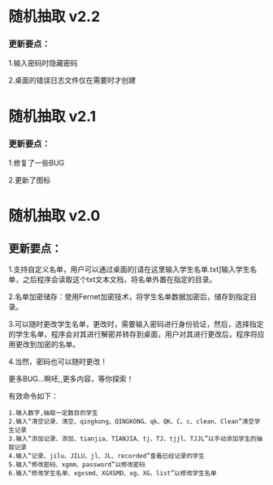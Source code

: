 # 随机抽取 v2.2

### 更新要点：

1.输入密码时隐藏密码

2.桌面的错误日志文件仅在需要时才创建

# 随机抽取 v2.1
### 更新要点：
1.修复了一些BUG

2.更新了图标

# 随机抽取 v2.0
## 更新要点：

1.支持自定义名单，用户可以通过桌面的[请在这里输入学生名单.txt]输入学生名单，之后程序会读取这个txt文本文档，将名单外置在指定的目录。 

2.名单加密储存：使用Fernet加密技术，将学生名单数据加密后，储存到指定目录。 

3.可以随时更改学生名单，更改时，需要输入密码进行身份验证，然后，选择指定的学生名单，程序会对其进行解密并转存到桌面，用户对其进行更改后，程序将应用更改到加密的名单。 

4.当然，密码也可以随时更改！ 

更多BUG...啊呸,,更多内容，等你探索！


有效命令如下：
```
1.输入数字,抽取一定数目的学生
2.输入“清空记录、清空、qingkong、QINGKONG、qk、QK、C、c、clean、Clean”清空学生记录
3.输入“添加记录、添加、tianjia、TIANJIA、tj、TJ、tjjl、TJJL”以手动添加学生的抽取记录
4.输入“记录、jilu、JILU、jl、JL、recorded”查看已经记录的学生
5.输入“修改密码、xgmm、password”以修改密码
6.输入“修改学生名单、xgxsmd、XGXSMD、xg、XG、list”以修改学生名单
```
